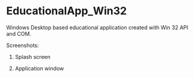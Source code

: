 # EducationalApp_Win32
Windows Desktop based educational application created with Win 32 API and COM.

Screenshots:

1. Splash screen



2. Application window


